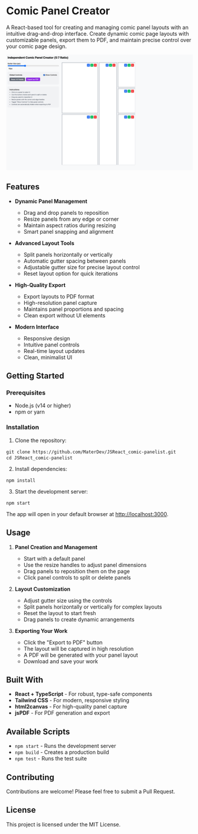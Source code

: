 # Comic Panel Creator

A React-based tool for creating and managing comic panel layouts with an intuitive drag-and-drop interface. Create dynamic comic page layouts with customizable panels, export them to PDF, and maintain precise control over your comic page design.

![Comic Panel Creator Screenshot](screenshot.png)

## Features

- **Dynamic Panel Management**
  - Drag and drop panels to reposition
  - Resize panels from any edge or corner
  - Maintain aspect ratios during resizing
  - Smart panel snapping and alignment

- **Advanced Layout Tools**
  - Split panels horizontally or vertically
  - Automatic gutter spacing between panels
  - Adjustable gutter size for precise layout control
  - Reset layout option for quick iterations

- **High-Quality Export**
  - Export layouts to PDF format
  - High-resolution panel capture
  - Maintains panel proportions and spacing
  - Clean export without UI elements

- **Modern Interface**
  - Responsive design
  - Intuitive panel controls
  - Real-time layout updates
  - Clean, minimalist UI

## Getting Started

### Prerequisites

- Node.js (v14 or higher)
- npm or yarn

### Installation

1. Clone the repository:
```
git clone https://github.com/MaterDev/JSReact_comic-panelist.git
cd JSReact_comic-panelist
```

2. Install dependencies:
```
npm install
```

3. Start the development server:
```
npm start
```

The app will open in your default browser at [http://localhost:3000](http://localhost:3000).

## Usage

1. **Panel Creation and Management**
   - Start with a default panel
   - Use the resize handles to adjust panel dimensions
   - Drag panels to reposition them on the page
   - Click panel controls to split or delete panels

2. **Layout Customization**
   - Adjust gutter size using the controls
   - Split panels horizontally or vertically for complex layouts
   - Reset the layout to start fresh
   - Drag panels to create dynamic arrangements

3. **Exporting Your Work**
   - Click the "Export to PDF" button
   - The layout will be captured in high resolution
   - A PDF will be generated with your panel layout
   - Download and save your work

## Built With

- **React + TypeScript** - For robust, type-safe components
- **Tailwind CSS** - For modern, responsive styling
- **html2canvas** - For high-quality panel capture
- **jsPDF** - For PDF generation and export

## Available Scripts

- `npm start` - Runs the development server
- `npm build` - Creates a production build
- `npm test` - Runs the test suite

## Contributing

Contributions are welcome! Please feel free to submit a Pull Request.

## License

This project is licensed under the MIT License.
